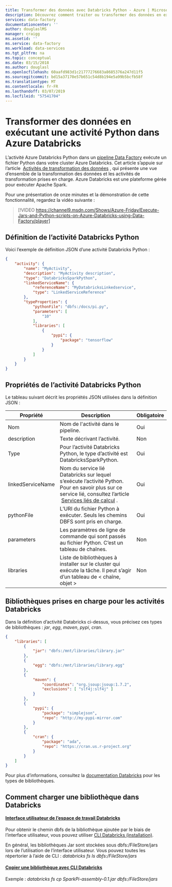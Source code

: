 ```yaml
---
title: Transformer des données avec Databricks Python - Azure | Microsoft Docs
description: Découvrez comment traiter ou transformer des données en exécutant une activité Databricks Python.
services: data-factory
documentationcenter: ''
author: douglaslMS
manager: craigg
ms.assetid: ''
ms.service: data-factory
ms.workload: data-services
ms.tgt_pltfrm: na
ms.topic: conceptual
ms.date: 03/15/2018
ms.author: douglasl
ms.openlocfilehash: 60aafd983d1c21777276683a8685376a247d11f5
ms.sourcegitcommit: bd15a37170e57b651c54d8b194e5a99b5bcfb58f
ms.translationtype: MT
ms.contentlocale: fr-FR
ms.lasthandoff: 03/07/2019
ms.locfileid: "57541704"
---
```

# <a name="transform-data-by-running-a-python-activity-in-azure-databricks"></a>Transformer des données en exécutant une activité Python dans Azure Databricks

L’activité Azure Databricks Python dans un [pipeline Data Factory](concepts-pipelines-activities.md) exécute un fichier Python dans votre cluster Azure Databricks. Cet article s’appuie sur l’article  [Activités de transformation des données](transform-data.md) , qui présente une vue d’ensemble de la transformation des données et les activités de transformation prises en charge. Azure Databricks est une plateforme gérée pour exécuter Apache Spark.

Pour une présentation de onze minutes et la démonstration de cette fonctionnalité, regardez la vidéo suivante :

> [!VIDEO https://channel9.msdn.com/Shows/Azure-Friday/Execute-Jars-and-Python-scripts-on-Azure-Databricks-using-Data-Factory/player]

## <a name="databricks-python-activity-definition"></a>Définition de l’activité Databricks Python

Voici l’exemple de définition JSON d’une activité Databricks Python :

```json
{
    "activity": {
        "name": "MyActivity",
        "description": "MyActivity description",
        "type": "DatabricksSparkPython",
        "linkedServiceName": {
            "referenceName": "MyDatabricksLinkedservice",
            "type": "LinkedServiceReference"
        },
        "typeProperties": {
            "pythonFile": "dbfs:/docs/pi.py",
            "parameters": [
                "10"
            ],
            "libraries": [
                {
                    "pypi": {
                        "package": "tensorflow"
                    }
                }
            ]
        }
    }
}
```

## <a name="databricks-python-activity-properties"></a>Propriétés de l’activité Databricks Python

Le tableau suivant décrit les propriétés JSON utilisées dans la définition JSON :

|Propriété|Description|Obligatoire|
|---|---|---|
|Nom|Nom de l'activité dans le pipeline.|Oui|
|description|Texte décrivant l’activité.|Non |
|Type|Pour l’activité Databricks Python, le type d’activité est DatabricksSparkPython.|Oui|
|linkedServiceName|Nom du service lié Databricks sur lequel s’exécute l’activité Python. Pour en savoir plus sur ce service lié, consultez l’article  [Services liés de calcul](compute-linked-services.md) .|Oui|
|pythonFile|L’URI du fichier Python à exécuter. Seuls les chemins DBFS sont pris en charge.|Oui|
|parameters|Les paramètres de ligne de commande qui sont passés au fichier Python. C’est un tableau de chaînes.|Non |
|libraries|Liste de bibliothèques à installer sur le cluster qui exécute la tâche. Il peut s’agir d’un tableau de < chaîne, objet >|Non |

## <a name="supported-libraries-for-databricks-activities"></a>Bibliothèques prises en charge pour les activités Databricks

Dans la définition d’activité Databricks ci-dessus, vous précisez ces types de bibliothèques : *jar*, *egg*, *maven*, *pypi*,  *cran*.

```json
{
    "libraries": [
        {
            "jar": "dbfs:/mnt/libraries/library.jar"
        },
        {
            "egg": "dbfs:/mnt/libraries/library.egg"
        },
        {
            "maven": {
                "coordinates": "org.jsoup:jsoup:1.7.2",
                "exclusions": [ "slf4j:slf4j" ]
            }
        },
        {
            "pypi": {
                "package": "simplejson",
                "repo": "http://my-pypi-mirror.com"
            }
        },
        {
            "cran": {
                "package": "ada",
                "repo": "https://cran.us.r-project.org"
            }
        }
    ]
}

```

Pour plus d’informations, consultez la [documentation Databricks](https://docs.azuredatabricks.net/api/latest/libraries.html#managedlibrarieslibrary) pour les types de bibliothèques.

## <a name="how-to-upload-a-library-in-databricks"></a>Comment charger une bibliothèque dans Databricks

#### <a name="using-databricks-workspace-uihttpsdocsazuredatabricksnetuser-guidelibrarieshtmlcreate-a-library"></a>[Interface utilisateur de l’espace de travail Databricks](https://docs.azuredatabricks.net/user-guide/libraries.html#create-a-library)

Pour obtenir le chemin dbfs de la bibliothèque ajoutée par le biais de l’interface utilisateur, vous pouvez utiliser [CLI Databricks (installation)](https://docs.azuredatabricks.net/user-guide/dev-tools/databricks-cli.html#install-the-cli). 

En général, les bibliothèques Jar sont stockées sous dbfs:/FileStore/jars lors de l’utilisation de l’interface utilisateur. Vous pouvez toutes les répertorier à l’aide de CLI : *databricks fs ls dbfs:/FileStore/jars* 



#### <a name="copy-library-using-databricks-clihttpsdocsazuredatabricksnetuser-guidedev-toolsdatabricks-clihtmlcopy-a-file-to-dbfs"></a>[Copier une bibliothèque avec CLI Databricks](https://docs.azuredatabricks.net/user-guide/dev-tools/databricks-cli.html#copy-a-file-to-dbfs)

Exemple : *databricks fs cp SparkPi-assembly-0.1.jar dbfs:/FileStore/jars*